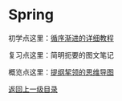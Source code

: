 # Spring

初学点这里：[循序渐进的详细教程](lecture/index.html)

复习点这里：简明扼要的图文笔记

概览点这里：[提纲挈领的思维导图](http://naotu.baidu.com/file/e4f2aa9e50c56d549355724cbe52be4c?token=d5e0b70ba8ce60b3)



[返回上一级目录](../index.html)

